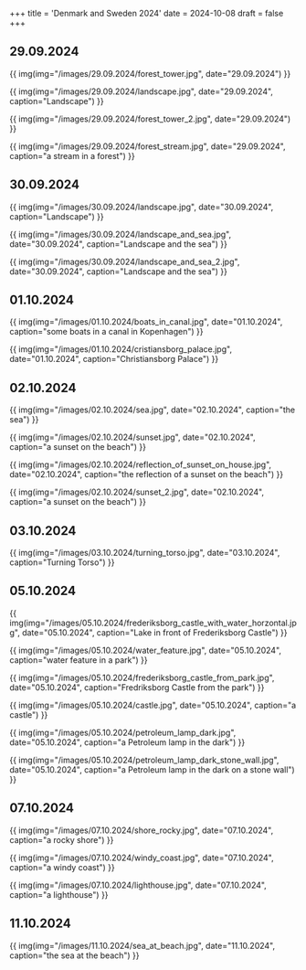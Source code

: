 +++
title = 'Denmark and Sweden 2024'
date = 2024-10-08
draft = false
+++

## 29.09.2024

{{ img(img="/images/29.09.2024/forest_tower.jpg", date="29.09.2024") }}

{{ img(img="/images/29.09.2024/landscape.jpg", date="29.09.2024", caption="Landscape") }}

{{ img(img="/images/29.09.2024/forest_tower_2.jpg", date="29.09.2024") }}

{{ img(img="/images/29.09.2024/forest_stream.jpg", date="29.09.2024", caption="a stream in a forest") }}

## 30.09.2024

{{ img(img="/images/30.09.2024/landscape.jpg", date="30.09.2024", caption="Landscape") }}

{{ img(img="/images/30.09.2024/landscape_and_sea.jpg", date="30.09.2024", caption="Landscape and the sea") }}

{{ img(img="/images/30.09.2024/landscape_and_sea_2.jpg", date="30.09.2024", caption="Landscape and the sea") }}

## 01.10.2024

{{ img(img="/images/01.10.2024/boats_in_canal.jpg", date="01.10.2024", caption="some boats in a canal in Kopenhagen") }}

{{ img(img="/images/01.10.2024/cristiansborg_palace.jpg", date="01.10.2024", caption="Christiansborg Palace") }}

## 02.10.2024

{{ img(img="/images/02.10.2024/sea.jpg", date="02.10.2024", caption="the sea") }}

{{ img(img="/images/02.10.2024/sunset.jpg", date="02.10.2024", caption="a sunset on the beach") }}

{{ img(img="/images/02.10.2024/reflection_of_sunset_on_house.jpg", date="02.10.2024", caption="the reflection of a sunset on the beach") }}

{{ img(img="/images/02.10.2024/sunset_2.jpg", date="02.10.2024", caption="a sunset on the beach") }}

## 03.10.2024

{{ img(img="/images/03.10.2024/turning_torso.jpg", date="03.10.2024", caption="Turning Torso") }}

## 05.10.2024

{{ img(img="/images/05.10.2024/frederiksborg_castle_with_water_horzontal.jpg", date="05.10.2024", caption="Lake in front of Frederiksborg Castle") }}

{{ img(img="/images/05.10.2024/water_feature.jpg", date="05.10.2024", caption="water feature in a park") }}

{{ img(img="/images/05.10.2024/frederiksborg_castle_from_park.jpg", date="05.10.2024", caption="Fredriksborg Castle from the park") }}

{{ img(img="/images/05.10.2024/castle.jpg", date="05.10.2024", caption="a castle") }}

{{ img(img="/images/05.10.2024/petroleum_lamp_dark.jpg", date="05.10.2024", caption="a Petroleum lamp in the dark") }}

{{ img(img="/images/05.10.2024/petroleum_lamp_dark_stone_wall.jpg", date="05.10.2024", caption="a Petroleum lamp in the dark on a stone wall") }}

## 07.10.2024

{{ img(img="/images/07.10.2024/shore_rocky.jpg", date="07.10.2024", caption="a rocky shore") }}

{{ img(img="/images/07.10.2024/windy_coast.jpg", date="07.10.2024", caption="a windy coast") }}

{{ img(img="/images/07.10.2024/lighthouse.jpg", date="07.10.2024", caption="a lighthouse") }}

## 11.10.2024

{{ img(img="/images/11.10.2024/sea_at_beach.jpg", date="11.10.2024", caption="the sea at the beach") }}
